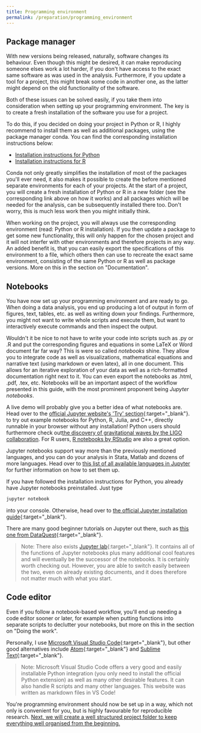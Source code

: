 ```yaml
---
title: Programming environment
permalink: /preparation/programming_environment
---
```

## Package manager
With new versions being released, naturally, software changes its behaviour. Even though this might be desired, it can make reproducing someone elses work a lot harder, if you don't have access to the exact same software as was used in the analysis. Furthermore, if you update a tool for a project, this might break some code in another one, as the latter might depend on the old functionality of the software.

Both of these issues can be solved easily, if you take them into consideration when setting up your programming environment. The key is to create a fresh installation of the software you use for a project.

To do this, if you decided on doing your project in Python or R, I highly recommend to install them as well as additional packages, using the package manager conda. You can find the corresponding installation instructions below:

* [Installation instructions for Python](../howto_install_python)
* [Installation instructions for R](../howto_install_r)

Conda not only greatly simplifies the installation of most of the packages you'll ever need, it also makes it possible to create the before mentioned separate environments for each of your projects. At the start of a project, you will create a fresh installation of Python or R in a new folder (see the corresponding link above on how it works) and all packages which will be needed for the analysis, can be subsequently installed there too. Don't worry, this is much less work then you might initially think.

When working on the project, you will always use the corresponding environment (read: Python or R installation). If you then update a package to get some new functionality, this will only happen for the chosen project and it will not interfer with other environments and therefore projects in any way. An added benefit is, that you can easily export the specifications of this environment to a file, which others then can use to recreate the exact same environment, consisting of the same Python or R as well as package versions. More on this in the section on "Documentation".

## Notebooks
You have now set up your programming environment and are ready to go. When doing a data analysis, you end up producing a lot of output in form of figures, text, tables, etc. as well as writing down your findings. Furthermore, you might not want to write whole scripts and execute them, but want to interactively execute commands and then inspect the output.

Wouldn't it be nice to not have to write your code into scripts such as .py or .R and put the corresponding figures and equations in some LaTeX or Word document far far way? This is were so called *notebooks* shine. They allow you to integrate code as well as visualizations, mathematical equations and narrative text (using markdown or even latex), all in one document. This allows for an iterative exploration of your data as well as a rich-formatted documentation right next to it. You can even export the notebooks as .html, .pdf, .tex, etc. Notebooks will be an important aspect of the workflow presented in this guide, with the most prominent proponent being *Jupyter notebooks*.

A live demo will probably give you a better idea of what notebooks are. Head over to the [official Jupyter website's 'Try' section](http://jupyter.org/try){:target="_blank"}. to try out example notebooks for Python, R, Julia, and C++, directly runnable in your browser without any installation! Python users should furthermore check out[the discovery of gravitational waves by the LIGO collaboration](https://mybinder.org/v2/gh/minrk/ligo-binder/master?filepath=index.ipynb). For R users, [R notebooks by RStudio](https://rmarkdown.rstudio.com/r_notebooks) are also a great option.

Jupyter notebooks support way more than the previously mentioned languages, and you can do your analysis in Stata, Matlab and dozens of more languages. Head over to [this list of all available languages in Jupyter](https://github.com/jupyter/jupyter/wiki/Jupyter-kernels) for further information on how to set them up.

If you have followed the installation instructions for Python, you already have Jupyter notebooks preinstalled. Just type
```bash
jupyter notebook
```
into your console. Otherwise, head over to [the official Jupyter installation guide](http://jupyter.org/install.html){:target="_blank"}.

There are many good beginner tutorials on Jupyter out there, such as [this one from DataQuest](https://www.dataquest.io/blog/jupyter-notebook-tutorial/){:target="_blank"}.

> Note: There also exists [Jupyter lab](http://jupyterlab.readthedocs.io/en/latest/){:target="_blank"}. It contains all of the functions of Jupyter notebooks plus many additional cool features and will eventually be the successor of the notebooks. It is certainly worth checking out. However, you are able to switch easily between the two, even on already existing documents, and it does therefore not matter much with what you start.

## Code editor
Even if you follow a notebook-based workflow, you'll end up needing a code editor sooner or later, for example when putting functions into separate scripts to declutter your notebooks, but more on this in the section on "Doing the work".

Personally, I use [Microsoft Visual Studio Code](https://code.visualstudio.com/){:target="_blank"}, but other good alternatives include [Atom](https://atom.io/){:target="_blank"} and [Sublime Text](https://www.sublimetext.com/){:target="_blank"}.

> Note: Microsoft Visual Studio Code offers a very good and easily installable Python integration (you only need to install the official Python extension) as well as many other desirable features. It can also handle R scripts and many other languages. This website was written as markdown files in VS Code!

You're programming environment should now be set up in a way, which not only is convenient for you, but is highly favourable for reproducible research. [Next, we will create a well structured project folder to keep everything well organised from the beginning.](./folder_structure)
